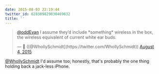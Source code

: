 ```yaml
---
date: 2015-08-03 22:19:44
twitter_id: 628389829030469632
title: ''
---
```


<blockquote class="twitter-tweet"><p lang="en" dir="ltr"><a href="https://twitter.com/oddEvan?ref_src=twsrc%5Etfw">@oddEvan</a> I assume they’d include *something* wireless in the box, the wireless equivalent of current white ear buds.</p>&mdash; 🤧 ([@WhollySchmidt](https://twitter.com/WhollySchmidt)) <a href="https://twitter.com/WhollySchmidt/status/628389648381952000?ref_src=twsrc%5Etfw">August 4, 2015</a></blockquote>
<script async src="https://platform.twitter.com/widgets.js" charset="utf-8"></script>

[@WhollySchmidt](https://twitter.com/WhollySchmidt) I'd assume too; honestly, that's probably the one thing holding back a jack-less iPhone.

